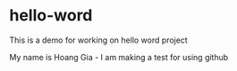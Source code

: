 # hello-word
This is a demo for working on hello word project

My name is Hoang Gia - I am making a test for using github
